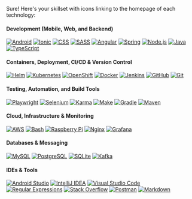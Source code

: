 Sure! Here's your skillset with icons linking to the homepage of each technology:

#### Development (Mobile, Web, and Backend)
[![Android](https://skillicons.dev/icons?i=android)](https://developer.android.com)
[![Ionic](https://skillicons.dev/icons?i=ionic)](https://ionicframework.com)
[![CSS](https://skillicons.dev/icons?i=css3)](https://www.w3.org/Style/CSS/Overview.en.html)
[![SASS](https://skillicons.dev/icons?i=sass)](https://sass-lang.com)
[![Angular](https://skillicons.dev/icons?i=angular)](https://angular.io)
[![Spring](https://skillicons.dev/icons?i=spring)](https://spring.io)
[![Node.js](https://skillicons.dev/icons?i=nodejs)](https://nodejs.org)
[![Java](https://skillicons.dev/icons?i=java)](https://www.oracle.com/java)
[![TypeScript](https://skillicons.dev/icons?i=typescript)](https://www.typescriptlang.org)

#### Containers, Deployment, CI/CD & Version Control
[![Helm](https://skillicons.dev/icons?i=helm)](https://helm.sh)
[![Kubernetes](https://skillicons.dev/icons?i=kubernetes)](https://kubernetes.io)
[![OpenShift](https://skillicons.dev/icons?i=openshift)](https://www.openshift.com)
[![Docker](https://skillicons.dev/icons?i=docker)](https://www.docker.com)
[![Jenkins](https://skillicons.dev/icons?i=jenkins)](https://www.jenkins.io)
[![GitHub](https://skillicons.dev/icons?i=github)](https://github.com)
[![Git](https://skillicons.dev/icons?i=git)](https://git-scm.com)

#### Testing, Automation, and Build Tools
[![Playwright](https://skillicons.dev/icons?i=playwright)](https://playwright.dev)
[![Selenium](https://skillicons.dev/icons?i=selenium)](https://www.selenium.dev)
[![Karma](https://skillicons.dev/icons?i=karma)](https://karma-runner.github.io)
[![Make](https://skillicons.dev/icons?i=make)](https://www.gnu.org/software/make)
[![Gradle](https://skillicons.dev/icons?i=gradle)](https://gradle.org)
[![Maven](https://skillicons.dev/icons?i=maven)](https://maven.apache.org)

#### Cloud, Infrastructure & Monitoring
[![AWS](https://skillicons.dev/icons?i=aws)](https://aws.amazon.com)
[![Bash](https://skillicons.dev/icons?i=bash)](https://www.gnu.org/software/bash)
[![Raspberry Pi](https://skillicons.dev/icons?i=raspberrypi)](https://www.raspberrypi.org)
[![Nginx](https://skillicons.dev/icons?i=nginx)](https://www.nginx.com)
[![Grafana](https://skillicons.dev/icons?i=grafana)](https://grafana.com)

#### Databases & Messaging
[![MySQL](https://skillicons.dev/icons?i=mysql)](https://www.mysql.com)
[![PostgreSQL](https://skillicons.dev/icons?i=postgresql)](https://www.postgresql.org)
[![SQLite](https://skillicons.dev/icons?i=sqlite)](https://www.sqlite.org)
[![Kafka](https://skillicons.dev/icons?i=kafka)](https://kafka.apache.org)

#### IDEs & Tools
[![Android Studio](https://skillicons.dev/icons?i=androidstudio)](https://developer.android.com/studio)
[![IntelliJ IDEA](https://skillicons.dev/icons?i=intellijidea)](https://www.jetbrains.com/idea)
[![Visual Studio Code](https://skillicons.dev/icons?i=visualstudiocode)](https://code.visualstudio.com)
[![Regular Expressions](https://skillicons.dev/icons?i=regex)](https://developer.mozilla.org/en-US/docs/Web/JavaScript/Guide/Regular_Expressions)
[![Stack Overflow](https://skillicons.dev/icons?i=stackoverflow)](https://stackoverflow.com)
[![Postman](https://skillicons.dev/icons?i=postman)](https://www.postman.com)
[![Markdown](https://skillicons.dev/icons?i=markdown)](https://daringfireball.net/projects/markdown)
